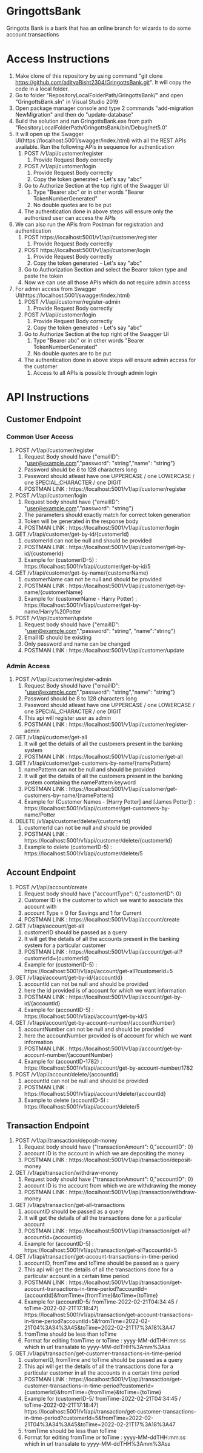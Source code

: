 # GringottsBank
Gringotts Bank is a bank that has an online branch for wizards to do some account transactions

# Access Instructions
1. Make clone of this repository by using command "git clone https://github.com/adityaBisht2304/GringottsBank.git". It will copy the code in a local folder.
2. Go to folder "RepositoryLocalFolderPath/GringottsBank/" and open "GringottsBank.sln" in Visual Studio 2019
3. Open package manager console and type 2 commands "add-migration NewMigration" and then do "update-database"
4. Build the solution and run GringottsBank.exe from path "ReositoryLocalFolderPath/GringottsBank/bin/Debug/net5.0"
5. It will open up the Swagger UI(https://localhost:5001/swagger/index.html) with all the REST APIs available. Run the following APIs in sequence for authentication
   1. POST /v1/api/customer/register 
      1. Provide Request Body correctly
   2. POST /v1/api/customer/login 
      1. Provide Request Body correctly
      2. Copy the token generated - Let's say "abc"
   3. Go to Authorize Section at the top right of the Swagger UI
      1. Type "Bearer abc" or in other words "Bearer TokenNumberGenerated"
      2. No double quotes are to be put
   4. The authentication done in above steps will ensure only the authorized user can access the APIs
6. We can also run the APis from Postman for registration and authentication
   1. POST https://localhost:5001/v1/api/customer/register 
      1. Provide Request Body correctly
   2. POST https://localhost:5001/v1/api/customer/login
      1. Provide Request Body correctly
      2. Copy the token generated - Let's say "abc"
   3. Go to Authorization Section and select the Bearer token type and paste the token
   4. Now we can use all those APIs which do not require admin access
7. For admin access from Swagger UI(https://localhost:5001/swagger/index.html)
   1. POST /v1/api/customer/register-admin
      1. Provide Request Body correctly
   2. POST /v1/api/customer/login 
      1. Provide Request Body correctly
      2. Copy the token generated - Let's say "abc"
   3. Go to Authorize Section at the top right of the Swagger UI
      1. Type "Bearer abc" or in other words "Bearer TokenNumberGenerated"
      2. No double quotes are to be put
   4. The authentication done in above steps will ensure admin access for the customer
      1. Access to all APIs is possible through admin login

# API Instructions
## Customer Endpoint
### Common User Access
1. POST /v1/api/customer/register
   1. Request Body should have {"emailID": "user@example.com","password": "string","name": "string"}
   2. Password should be 8 to 128 characters long
   3. Password should atleast have one UPPERCASE / one LOWERCASE / one SPECIAL_CHARACTER / one DIGIT
   4. POSTMAN LINK : https://localhost:5001/v1/api/customer/register
2. POST /v1/api/customer/login
   1. Request body should have {"emailID": "user@example.com","password": "string"}
   2. The parameters should exactly match for correct token generation
   3. Token will be generated in the response body
   4. POSTMAN LINK : https://localhost:5001/v1/api/customer/login
3. GET /v1/api/customer/get-by-id/{customerId}
   1. customerId can not be null and should be provided
   2. POSTMAN LINK : https://localhost:5001/v1/api/customer/get-by-id/{customerId}
   3. Example for (customerID-5) : https://localhost:5001/v1/api/customer/get-by-id/5
4. GET /v1/api/customer/get-by-name/{customerName}
   1. customerName can not be null and should be provided
   2. POSTMAN LINK : https://localhost:5001/v1/api/customer/get-by-name/{customerName}
   3. Example for (customerName - Harry Potter) : https://localhost:5001/v1/api/customer/get-by-name/Harry%20Potter
6. POST /v1/api/customer/update
   1. Request body should have {"emailID": "user@example.com","password": "string", "name":"string"}
   2. Email ID should be existing
   3. Only password and name can be changed
   5. POSTMAN LINK : https://localhost:5001/v1/api/customer/update

### Admin Access
1. POST /v1/api/customer/register-admin
   1. Request Body should have {"emailID": "user@example.com","password": "string","name": "string"}
   2. Password should be 8 to 128 characters long
   3. Password should atleast have one UPPERCASE / one LOWERCASE / one SPECIAL_CHARACTER / one DIGIT
   4. This api will register user as admin
   5. POSTMAN LINK : https://localhost:5001/v1/api/customer/register-admin
2. GET /v1/api/customer/get-all
   1. It will get the details of all the customers present in the banking system
   2. POSTMAN LINK : https://localhost:5001/v1/api/customer/get-all
4. GET /v1/api/customer/get-customers-by-name/{namePattern}
   1. namePattern can not be null and should be provided
   2. It will get the details of all the customers present in the banking system containing the namePattern keyword
   3. POSTMAN LINK : https://localhost:5001/v1/api/customer/get-customers-by-name/{namePattern}
   4. Example for (Customer Names - [Harry Potter] and [James Potter]) : https://localhost:5001/v1/api/customer/get-customers-by-name/Potter
5. DELETE /v1/api/customer/delete/{customerId}
   1. customerId can not be null and should be provided
   2. POSTMAN LINK : https://localhost:5001/v1/api/customer/delete/{customerId}
   3. Example to delete (customerID-5) : https://localhost:5001/v1/api/customer/delete/5

## Account Endpoint
1. POST /v1/api/account/create
   1. Request body should have {"accountType": 0,"customerID": 0}
   2. Customer ID is the customer to which we want to associate this account with
   3. account Type = 0 for Savings and 1 for Current
   4. POSTMAN LINK : https://localhost:5001/v1/api/account/create
2. GET /v1/api/account/get-all
   1. customerID should be passed as a query
   2. It will get the details of all the accounts present in the banking system for a particular customer
   3. POSTMAN LINK : https://localhost:5001/v1/api/account/get-all?customerId={customerId}
   4. Example for (customerID-5) :  https://localhost:5001/v1/api/account/get-all?customerId=5
3. GET /v1/api/account/get-by-id/{accountId}
   1. accountId can not be null and should be provided
   2. here the id provided is of account for which we want information
   3. POSTMAN LINK : https://localhost:5001/v1/api/account/get-by-id/{accountId}
   4. Example for (accountID-5) : https://localhost:5001/v1/api/account/get-by-id/5
4. GET /v1/api/account/get-by-account-number/{accountNumber}
   1. accountNumber can not be null and should be provided
   2. here the accountNumber provided is of account for which we want information
   3. POSTMAN LINK : https://localhost:5001/v1/api/account/get-by-account-number/{accountNumber}
   4. Example for (accountID-1782) : https://localhost:5001/v1/api/account/get-by-account-number/1782
5. POST /v1/api/account/delete/{accountId}
   1. accountId can not be null and should be provided
   2. POSTMAN LINK : https://localhost:5001/v1/api/account/delete/{accountId}
   3. Example to delete (accountID-5) : https://localhost:5001/v1/api/account/delete/5

## Transaction Endpoint
1. POST /v1/api/transaction/deposit-money
   1. Request body should have {"transactionAmount": 0,"accountID": 0}
   2. account ID is the account in which we are depositing the money
   3. POSTMAN LINK : https://localhost:5001/v1/api/transaction/deposit-money
2. GET /v1/api/transaction/withdraw-money
   1. Request body should have {"transactionAmount": 0,"accountID": 0}
   2. account ID is the account from which we are withdrawing the money
   3. POSTMAN LINK : https://localhost:5001/v1/api/transaction/withdraw-money
3. GET /v1/api/transaction/get-all-transactions
   1. accountID should be passed as a query
   2. It will get the details of all the transactions done for a particular account
   3. POSTMAN LINK : https://localhost:5001/v1/api/transaction/get-all?accountId={accountId}
   4. Example for (accountID-5) :  https://localhost:5001/v1/api/transaction/get-all?accountId=5
4. GET /v1/api/transaction/get-account-transactions-in-time-period
   1. accountID, fromTime and toTime should be passed as a query
   2. This api will get the details of all the transactions done for a particular account in a certain time period
   3. POSTMAN LINK : https://localhost:5001/v1/api/transaction/get-account-transactions-in-time-period?accountId={accountId}&fromTime={fromTime}&toTime={toTime}
   4. Example for (accountID-5/ fromTime-2022-02-21T04:34:45 / toTime-2022-02-21T17:18:47) 
      https://localhost:5001/v1/api/transaction/get-account-transactions-in-time-period?accountId=5&fromTime=2022-02-21T04%3A34%3A45&toTime=2022-02-21T17%3A18%3A47
   5. fromTime should be less than toTime
   6. Format for editing fromTime or toTime : yyyy-MM-ddTHH:mm:ss which in url transalate to yyyy-MM-ddTHH%3Amm%3Ass
5. GET /v1/api/transaction/get-customer-transactions-in-time-period
   1. customerID, fromTime and toTime should be passed as a query
   2. This api will get the details of all the transactions done for a particular customer in all the accounts in a certain time period
   3. POSTMAN LINK : https://localhost:5001/v1/api/transaction/get-customer-transactions-in-time-period?customerId={customerId}&fromTime={fromTime}&toTime={toTime}
   4. Example for (customerID-5/ fromTime-2022-02-21T04:34:45 / toTime-2022-02-21T17:18:47) 
      https://localhost:5001/v1/api/transaction/get-customer-transactions-in-time-period?customerId=5&fromTime=2022-02-21T04%3A34%3A45&toTime=2022-02-21T17%3A18%3A47
   5. fromTime should be less than toTime
   6. Format for editing fromTime or toTime : yyyy-MM-ddTHH:mm:ss which in url transalate to yyyy-MM-ddTHH%3Amm%3Ass
